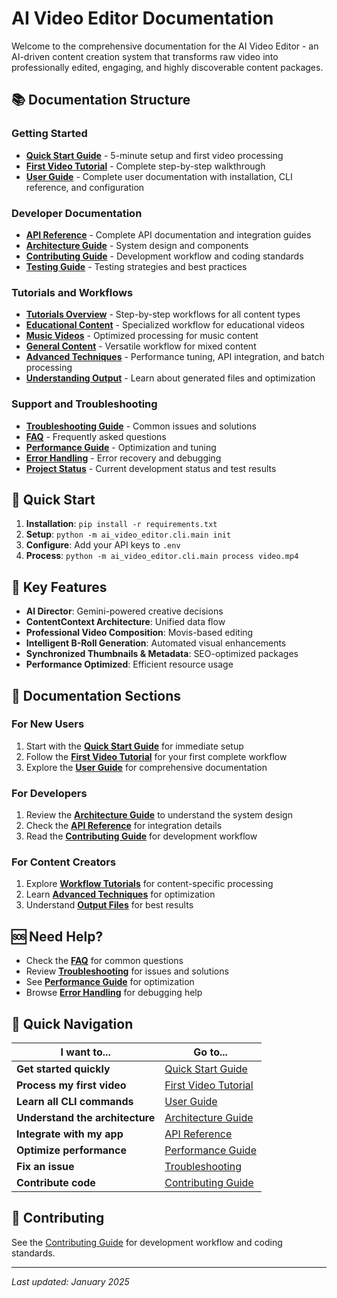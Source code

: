 # AI Video Editor Documentation

Welcome to the comprehensive documentation for the AI Video Editor - an AI-driven content creation system that transforms raw video into professionally edited, engaging, and highly discoverable content packages.

## 📚 Documentation Structure

### Getting Started
- [**Quick Start Guide**](../quick-start.md) - 5-minute setup and first video processing
- [**First Video Tutorial**](tutorials/first-video.md) - Complete step-by-step walkthrough
- [**User Guide**](../user-guide/README.md) - Complete user documentation with installation, CLI reference, and configuration

### Developer Documentation
- [**API Reference**](developer/api-reference.md) - Complete API documentation and integration guides
- [**Architecture Guide**](developer/architecture.md) - System design and components
- [**Contributing Guide**](developer/contributing.md) - Development workflow and coding standards
- [**Testing Guide**](developer/testing.md) - Testing strategies and best practices

### Tutorials and Workflows
- [**Tutorials Overview**](../tutorials/README.md) - Step-by-step workflows for all content types
- [**Educational Content**](tutorials/workflows/educational-content.md) - Specialized workflow for educational videos
- [**Music Videos**](tutorials/workflows/music-videos.md) - Optimized processing for music content
- [**General Content**](tutorials/workflows/general-content.md) - Versatile workflow for mixed content
- [**Advanced Techniques**](tutorials/advanced/) - Performance tuning, API integration, and batch processing
- [**Understanding Output**](tutorials/understanding-output.md) - Learn about generated files and optimization

### Support and Troubleshooting
- [**Troubleshooting Guide**](../support/troubleshooting-unified.md) - Common issues and solutions
- [**FAQ**](../support/faq-unified.md) - Frequently asked questions
- [**Performance Guide**](../support/performance-unified.md) - Optimization and tuning
- [**Error Handling**](support/error-handling-unified.md) - Error recovery and debugging
- [**Project Status**](support/project-status.md) - Current development status and test results

## 🚀 Quick Start

1. **Installation**: `pip install -r requirements.txt`
2. **Setup**: `python -m ai_video_editor.cli.main init`
3. **Configure**: Add your API keys to `.env`
4. **Process**: `python -m ai_video_editor.cli.main process video.mp4`

## 🎯 Key Features

- **AI Director**: Gemini-powered creative decisions
- **ContentContext Architecture**: Unified data flow
- **Professional Video Composition**: Movis-based editing
- **Intelligent B-Roll Generation**: Automated visual enhancements
- **Synchronized Thumbnails & Metadata**: SEO-optimized packages
- **Performance Optimized**: Efficient resource usage

## 📖 Documentation Sections

### For New Users
1. Start with the [**Quick Start Guide**](../quick-start.md) for immediate setup
2. Follow the [**First Video Tutorial**](tutorials/first-video.md) for your first complete workflow
3. Explore the [**User Guide**](../user-guide/README.md) for comprehensive documentation

### For Developers
1. Review the [**Architecture Guide**](developer/architecture.md) to understand the system design
2. Check the [**API Reference**](developer/api-reference.md) for integration details
3. Read the [**Contributing Guide**](developer/contributing.md) for development workflow

### For Content Creators
1. Explore [**Workflow Tutorials**](../tutorials/README.md) for content-specific processing
2. Learn [**Advanced Techniques**](tutorials/advanced/) for optimization
3. Understand [**Output Files**](tutorials/understanding-output.md) for best results

## 🆘 Need Help?

- Check the [**FAQ**](../support/faq-unified.md) for common questions
- Review [**Troubleshooting**](../support/troubleshooting-unified.md) for issues and solutions
- See [**Performance Guide**](../support/performance-unified.md) for optimization
- Browse [**Error Handling**](support/error-handling-unified.md) for debugging help

## 🔗 Quick Navigation

| I want to... | Go to... |
|---------------|----------|
| **Get started quickly** | [Quick Start Guide](../quick-start.md) |
| **Process my first video** | [First Video Tutorial](tutorials/first-video.md) |
| **Learn all CLI commands** | [User Guide](../user-guide/README.md) |
| **Understand the architecture** | [Architecture Guide](developer/architecture.md) |
| **Integrate with my app** | [API Reference](developer/api-reference.md) |
| **Optimize performance** | [Performance Guide](../support/performance-unified.md) |
| **Fix an issue** | [Troubleshooting](../support/troubleshooting-unified.md) |
| **Contribute code** | [Contributing Guide](developer/contributing.md) |

## 📝 Contributing

See the [Contributing Guide](developer/contributing.md) for development workflow and coding standards.

---

*Last updated: January 2025*